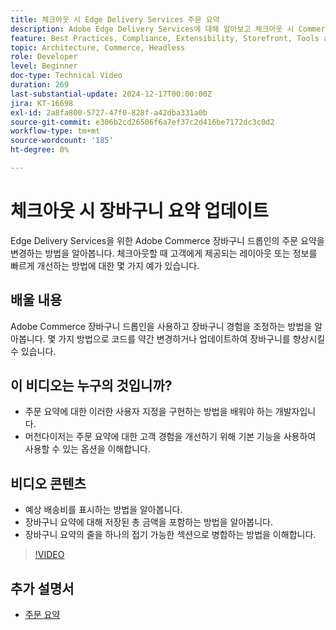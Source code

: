 ```yaml
---
title: 체크아웃 시 Edge Delivery Services 주문 요약
description: Adobe Edge Delivery Services에 대해 알아보고 체크아웃 시 Commerce 드롭인의 주문 요약 섹션을 업데이트하는 방법에 대해 알아봅니다.
feature: Best Practices, Compliance, Extensibility, Storefront, Tools and External Services
topic: Architecture, Commerce, Headless
role: Developer
level: Beginner
doc-type: Technical Video
duration: 269
last-substantial-update: 2024-12-17T00:00:00Z
jira: KT-16698
exl-id: 2a8fa800-5727-47f0-828f-a42dba331a0b
source-git-commit: e306b2cd26506f6a7ef37c2d416be7172dc3c0d2
workflow-type: tm+mt
source-wordcount: '185'
ht-degree: 0%

---
```


# 체크아웃 시 장바구니 요약 업데이트

Edge Delivery Services을 위한 Adobe Commerce 장바구니 드롭인의 주문 요약을 변경하는 방법을 알아봅니다.  체크아웃할 때 고객에게 제공되는 레이아웃 또는 정보를 빠르게 개선하는 방법에 대한 몇 가지 예가 있습니다.

## 배울 내용

Adobe Commerce 장바구니 드롭인을 사용하고 장바구니 경험을 조정하는 방법을 알아봅니다.  몇 가지 방법으로 코드를 약간 변경하거나 업데이트하여 장바구니를 향상시킬 수 있습니다.

## 이 비디오는 누구의 것입니까?

* 주문 요약에 대한 이러한 사용자 지정을 구현하는 방법을 배워야 하는 개발자입니다.
* 머천다이저는 주문 요약에 대한 고객 경험을 개선하기 위해 기본 기능을 사용하여 사용할 수 있는 옵션을 이해합니다.

## 비디오 콘텐츠

* 예상 배송비를 표시하는 방법을 알아봅니다.
* 장바구니 요약에 대해 저장된 총 금액을 포함하는 방법을 알아봅니다.
* 장바구니 요약의 줄을 하나의 접기 가능한 섹션으로 병합하는 방법을 이해합니다.

>[!VIDEO](https://video.tv.adobe.com/v/3441185?learn=on)

## 추가 설명서

* [주문 요약](https://experienceleague.adobe.com/developer/commerce/storefront/dropins/cart/tutorials/order-summary-lines/?lang=ko)
